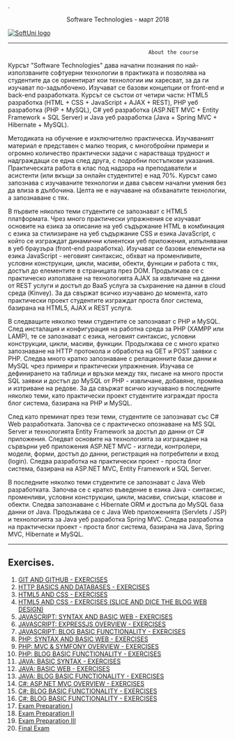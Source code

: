 .<p align="center"> Software Technologies - март 2018 <p>
<a href="https://softuni.bg/trainings/1787/software-technologies-march-2018">  ![SoftUni logo][logo] <a/>

[logo]: http://innovationstarterbox.bg/wp-content/uploads/2016/05/Softuni_logo_trasparent.png "Logo Title Text 2"

---

                                                 About the course

Курсът "Software Technologies" дава начални познания по най-използваните софтуерни технологии в практиката и позволява на студентите да се ориентират кои технологии им харесват, за да ги изучават по-задълбочено. Изучават се базови концепции от front-end и back-end разработката. Курсът се състои от четири части: HTML5 разработка (HTML + CSS + JavaScript + AJAX + REST), PHP уеб разработка (PHP + MySQL), C# уеб разработка (ASP.NET MVC + Entity Framework + SQL Server) и Java уеб разработка (Java + Spring MVC + Hibernate + MySQL).

Методиката на обучение е изключително практическа. Изучаваният материал е представен с малко теория, с многобройни примери и огромно количество практически задачи с нарастваща трудност и надграждащи се една след друга, с подробни постъпкови указания. Практическата работа в клас под надзора на преподаватели и асистенти (или вкъщи за онлайн студентите) е над 70%. Курсът само запознава с изучаваните технологии и дава съвсем начални умения без да влиза в дълбочина. Целта не е научаване на обхванатите технологии, а запознаване с тях.

В първите няколко теми студентите се запознават с HTML5 платформата. Чрез много практически упражнения се изучават основите на езика за описание на уеб съдържание HTML в комбинация с езика за стилизиране на уеб съдържание CSS и езика JavaScript, с който се изграждат динамични клиентски уеб приложения, изпълнявани в уеб браузъра (front-end разработка). Изучават се базови елементи на езика JavaScript - неговият синтаксис, обхват на променливите, условни конструкции, цикли, масиви, обекти, функции и работа с тях, достъп до елементите в страницата през DOM. Продължава се с практическо използване на технологията AJAX за извличане на данни от REST услуги и достъп до BaaS услуга за съхранение на данни в cloud среда (Kinvey). За да свържат всичко изучавано до момента, като практически проект студентите изграждат проста блог система, базирана на HTML5, AJAX и REST услуга.

В следващите няколко теми студентите се запознават с PHP и MySQL. След инсталация и конфигурация на работна среда за PHP (XAMPP или LAMP), те се запознават с езика, неговият синтаксис, условни конструкции, цикли, масиви, функции. Продължава се с много кратко запознаване на HTTP протокола и обработка на GET и POST заявки с PHP. Следва много кратко запознаване с релационните бази данни и MySQL чрез примери и практически упражнения. Изучава се дефинирането на таблици и връзки между тях, писане на много прости SQL заявки и достъп до МySQL от PHP - извличане, добавяне, промяна и изтриване на редове. За да свържат всичко изучавано в последните няколко теми, като практически проект студентите изграждат проста блог система, базирана на PHP и MySQL.

След като преминат през тези теми, студентите се запознават със C# Web разработката. Започва се с практическо опознаване на MS SQL Server и технологията Entity Framework за достъп до данни от C# приложения. Следват основите на технологията за изграждане на сървърни уеб приложения ASP.NET MVC - изгледи, контролери, модели, форми, достъп до данни, регистрация на потребители и вход (login). Следва разработка на практически проект - проста блог система, базирана на ASP.NET MVC, Entity Framework и SQL Server.

В последните няколко теми студентите се запознават с Java Web разработката. Започва се с кратко въведение в езика Java - синтаксис, променливи, условни конструкции, цикли, масиви, списъци, класове и обекти. Следва запознаване с Hibernate ORM и достъпа до MySQL база данни от Java. Продължава се с Java Web приложенията (Servlets / JSP) и технологията за Java уеб разработка Spring MVC. Следва разработка на практически проект - проста блог система, базирана на Java, Spring MVC, Hibernate и MySQL.

---

## Exercises.

1. <a href="#"> GIT AND GITHUB - EXERCISES </a> 
2. <a href="#"> HTTP BASICS AND DATABASES - EXERCISES </a> 
3. <a href="#"> HTML5 AND CSS - EXERCISES </a> 
4. <a href="#"> HTML5 AND CSS - EXERCISES (SLICE AND DICE THE BLOG WEB DESIGN) </a> 
5. <a href="#"> JAVASCRIPT: SYNTAX AND BASIC WEB - EXERCISES </a>
6. <a href="#"> JAVASCRIPT: EXPRESSJS OVERVIEW - EXERCISES </a>
7. <a href="#"> JAVASCRIPT: BLOG BASIC FUNCTIONALITY - EXERCISES </a>
8. <a href="#"> PHP: SYNTAX AND BASIC WEB - EXERCISES </a>
9. <a href="#"> PHP: MVC & SYMFONY OVERVIEW - EXERCISES </a>
10. <a href="#"> PHP: BLOG BASIC FUNCTIONALITY - EXERCISES </a>
11. <a href="#"> JAVA: BASIC SYNTAX - EXERCISES </a>
12. <a href="#"> JAVA: BASIC WEB - EXERCISES </a>
13. <a href="#"> JAVA: BLOG BASIC FUNCTIONALITY - EXERCISES </a>
14. <a href="#"> C#: ASP.NET MVC OVERVIEW - EXERCISES </a>
15. <a href="#"> C#: BLOG BASIC FUNCTIONALITY - EXERCISES </a>
16. <a href="#"> C#: BLOG BASIC FUNCTIONALITY - EXERCISES </a>
17. <a href="#"> Exam Preparation I </a>
18. <a href="#"> Exam Preparation II </a>
19. <a href="#"> Exam Preparation III </a>
20. <a href="#"> Final Exam </a>